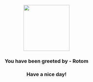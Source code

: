 <p align="center">
            <img src="https://raw.githubusercontent.com/PokeAPI/sprites/master/sprites/pokemon/479.png" width="150" height="150">
          </p>
          <h3 align="center">You have been greeted by - <b>Rotom</b></h3>
          <h3 align="center">Have a nice day!</h3>
        
